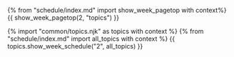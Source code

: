 {% from "schedule/index.md" import show_week_pagetop with context%}
{{ show_week_pagetop(2, "topics") }}

{% import "common/topics.njk" as topics with context %}
{% from "schedule/index.md" import all_topics with context %}
{{ topics.show_week_schedule("2", all_topics) }}